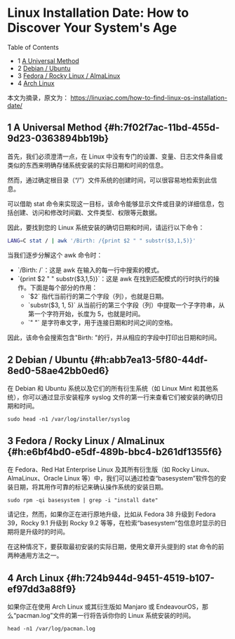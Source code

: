 # Linux Installation Date: How to Discover Your System's Age


<div class="ox-hugo-toc toc has-section-numbers">

<div class="heading">Table of Contents</div>

- <span class="section-num">1</span> [A Universal Method](#h:7f02f7ac-11bd-455d-9d23-0363894bb19b)
- <span class="section-num">2</span> [Debian / Ubuntu](#h:abb7ea13-5f80-44df-8ed0-58ae42bb0ed6)
- <span class="section-num">3</span> [Fedora / Rocky Linux / AlmaLinux](#h:e6bf4bd0-e5df-489b-bbc4-b261df1355f6)
- <span class="section-num">4</span> [Arch Linux](#h:724b944d-9451-4519-b107-ef97dd3a88f9)

</div>
<!--endtoc-->


本文为摘录，原文为： https://linuxiac.com/how-to-find-linux-os-installation-date/



## <span class="section-num">1</span> A Universal Method {#h:7f02f7ac-11bd-455d-9d23-0363894bb19b}

首先，我们必须澄清一点，在 Linux 中没有专门的设置、变量、日志文件条目或类似的东西来明确存储系统安装的实际日期和时间的信息。

然而，通过确定根目录（“/”）文件系统的创建时间，可以很容易地检索到此信息。

可以借助 stat 命令来实现这一目标，该命令能够显示文件或目录的详细信息，包括创建、访问和修改时间戳、文件类型、权限等元数据。

因此，要找到您的 Linux 系统安装的确切日期和时间，请运行以下命令：

```sh
LANG=C stat / | awk '/Birth: /{print $2 " " substr($3,1,5)}'
```

当我们逐步分解这个 awk 命令时：

-   \`/Birth: /\`：这是 awk 在输入的每一行中搜索的模式。
-   \`{print $2 " " substr($3,1,5)}\`：这是 awk 在找到匹配模式的行时执行的操作。下面是每个部分的作用：
    -   \`$2\` 指代当前行的第二个字段（列），也就是日期。
    -   \`substr($3, 1, 5)\` 从当前行的第三个字段（列）中提取一个子字符串，从第一个字符开始，长度为 5，也就是时间。
    -   \`" "\` 是字符串文字，用于连接日期和时间之间的空格。

因此，该命令会搜索包含"Birth: "的行，并从相应的字段中打印出日期和时间。


## <span class="section-num">2</span> Debian / Ubuntu {#h:abb7ea13-5f80-44df-8ed0-58ae42bb0ed6}

在 Debian 和 Ubuntu 系统以及它们的所有衍生系统（如 Linux Mint 和其他系统），你可以通过显示安装程序 syslog 文件的第一行来查看它们被安装的确切日期和时间。

`sudo head -n1 /var/log/installer/syslog`


## <span class="section-num">3</span> Fedora / Rocky Linux / AlmaLinux {#h:e6bf4bd0-e5df-489b-bbc4-b261df1355f6}

在 Fedora、Red Hat Enterprise Linux 及其所有衍生版（如 Rocky Linux、AlmaLinux、Oracle Linux 等）中，我们可以通过检查“basesystem”软件包的安装日期，将其用作可靠的标记来确认操作系统的安装日期。

`sudo rpm -qi basesystem | grep -i "install date"`

请记住，然而，如果你正在进行原地升级，比如从 Fedora 38 升级到 Fedora 39，Rocky 9.1 升级到 Rocky 9.2 等等，在检索“basesystem”包信息时显示的日期将是升级时的时间。

在这种情况下，要获取最初安装的实际日期，使用文章开头提到的 stat 命令的前两种通用方法之一。


## <span class="section-num">4</span> Arch Linux {#h:724b944d-9451-4519-b107-ef97dd3a88f9}

如果你正在使用 Arch Linux 或其衍生版如 Manjaro 或 EndeavourOS，那么“pacman.log”文件的第一行将告诉你你的 Linux 系统安装的时间。

`head -n1 /var/log/pacman.log`

